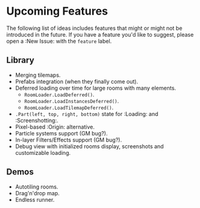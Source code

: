 # Upcoming Features

The following list of ideas includes features that might or might not be introduced in the future. If you have a feature you'd like to suggest, please open a :New Issue: with the `feature` label.

## Library
* Merging tilemaps.
* Prefabs integration (when they finally come out).
* Deferred loading over time for large rooms with many elements.
    * `RoomLoader.LoadDeferred()`.
    * `RoomLoader.LoadInstancesDeferred()`.
    * `RoomLoader.LoadTilemapDeferred()`.
* `.Part(left, top, right, bottom)` state for :Loading: and :Screenshotting:.
* Pixel-based :Origin: alternative.
* Particle systems support (GM bug?).
* In-layer Filters/Effects support (GM bug?).
* Debug view with initialized rooms display, screenshots and customizable loading.

## Demos
* Autotiling rooms.
* Drag'n'drop map.
* Endless runner.
